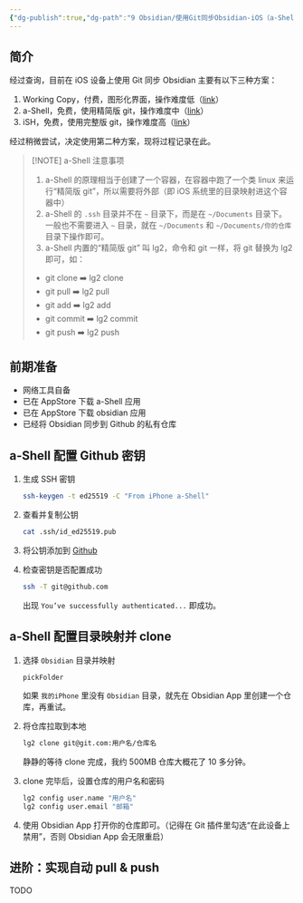 ```yaml
---
{"dg-publish":true,"dg-path":"9 Obsidian/使用Git同步Obsidian-iOS（a-Shell方案）.md","permalink":"/9 Obsidian/使用Git同步Obsidian-iOS（a-Shell方案）/","created":"2025-08-31","updated":"2025-08-31"}
---
```



## 简介

经过查询，目前在 iOS 设备上使用 Git 同步 Obsidian 主要有以下三种方案：
1. Working Copy，付费，图形化界面，操作难度低（[link](https://utgd.net/article/20315)）
2. a-Shell，免费，使用精简版 git，操作难度中（[link](https://forum-zh.obsidian.md/t/topic/52630)）
3. iSH，免费，使用完整版 git，操作难度高（[link](https://cason.work/2023/04/20/obsidian-git-ios-%E5%A4%9A%E5%B9%B3%E5%8F%B0%E5%90%8C%E6%AD%A5/)）

经过稍微尝试，决定使用第二种方案，现将过程记录在此。

> [!NOTE] a-Shell 注意事项
> 1. a-Shell 的原理相当于创建了一个容器，在容器中跑了一个类 linux 来运行“精简版 git”，所以需要将外部（即 iOS 系统里的目录映射进这个容器中）
> 2. a-Shell 的 `.ssh` 目录并不在 `~` 目录下，而是在 `~/Documents` 目录下。一般也不需要进入 `~` 目录，就在 `~/Documents` 和 `~/Documents/你的仓库` 目录下操作即可。
> 3. a-Shell 内置的“精简版 git” 叫 lg2，命令和 git 一样，将 git 替换为 lg2 即可，如：
> 	- git clone ➡️ lg2 clone
> 	- git pull ➡️ lg2 pull
> 	- git add ➡️ lg2 add
> 	- git commit ➡️ lg2 commit
> 	- git push ➡️ lg2 push

## 前期准备

- 网络工具自备
- 已在 AppStore 下载 a-Shell 应用
- 已在 AppStore 下载 obsidian 应用
- 已经将 Obsidian 同步到 Github 的私有仓库

## a-Shell 配置 Github 密钥

1. 生成 SSH 密钥

	```bash
	ssh-keygen -t ed25519 -C "From iPhone a-Shell"
	```

2. 查看并复制公钥

	```bash
	cat .ssh/id_ed25519.pub
	```

3. 将公钥添加到 [Github](https://github.com/settings/keys)

4. 检查密钥是否配置成功

	```bash
	ssh -T git@github.com
	```

	出现 `You’ve successfully authenticated...` 即成功。

## a-Shell 配置目录映射并 clone

1. 选择 `Obsidian` 目录并映射

	```bash
	pickFolder
	```

	如果 `我的iPhone` 里没有 `Obsidian` 目录，就先在 Obsidian App 里创建一个仓库，再重试。

2. 将仓库拉取到本地

	```bash
	lg2 clone git@git.com:用户名/仓库名
	```

	静静的等待 clone 完成，我约 500MB 仓库大概花了 10 多分钟。

3. clone 完毕后，设置仓库的用户名和密码

	```bash
	lg2 config user.name "用户名"
	lg2 config user.email "邮箱"
	```

4. 使用 Obsidian App 打开你的仓库即可。（记得在 Git 插件里勾选“在此设备上禁用”，否则 Obsidian App 会无限重启）

## 进阶：实现自动 pull & push

TODO